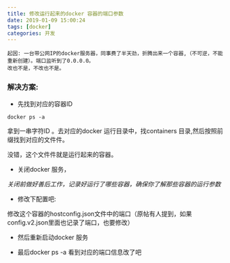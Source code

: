 ```yaml
---
title: 修改运行起来的docker 容器的端口参数 
date: 2019-01-09 15:00:24
tags: [docker]
categories: 开发
---
```


```
起因: 一台带公网IP的docker服务器，同事费了半天劲，折腾出来一个容器,（不可逆，不能重新创建）。端口监听到了0.0.0.0。
改也不是，不改也不是。
```

###  解决方案:

* 先找到对应的容器ID 
  
```shell
docker ps -a 
```
拿到一串字符ID 。去对应的docker 运行目录中，找containers 目录,然后按照前缀找到对应的文件件。

没错，这个文件件就是运行起来的容器。

* 关闭docker 服务， 

*关闭前做好善后工作，记录好运行了哪些容器，确保你了解那些容器的运行参数*

* 修改下配置吧:

 修改这个容器的hostconfig.json文件中的端口（原帖有人提到，如果config.v2.json里面也记录了端口，也要修改）

* 然后重新启动docker 服务

* 最后docker ps -a 看到对应的端口信息改了吧 


